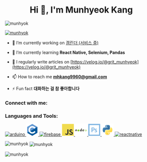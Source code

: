 <h1 align="center">Hi 👋, I'm Munhyeok Kang</h1>
<p align="left"> <img src="https://komarev.com/ghpvc/?username=munhyok&label=Profile%20views&color=e69d29&style=flat" alt="munhyok" /> </p>

<p align="left"> <a href="https://github.com/ryo-ma/github-profile-trophy"><img src="https://github-profile-trophy.vercel.app/?username=munhyok" alt="munhyok" /></a> </p>

- 🔭 I’m currently working on [겜린더 (서비스 중)](http://onelink.to/9qr2hg)

- 🌱 I’m currently learning **React Native, Selenium, Pandas**

- 📝 I regularly write articles on [https://velog.io/@grit_munhyeok](https://velog.io/@grit_munhyeok)

- 📫 How to reach me **mhkang9960@gmail.com**

- ⚡ Fun fact **대화하는 걸 참 좋아합니다**

<h3 align="left">Connect with me:</h3>
<p align="left">
</p>

<h3 align="left">Languages and Tools:</h3>
<p align="left"> <a href="https://www.arduino.cc/" target="_blank" rel="noreferrer"> <img src="https://cdn.worldvectorlogo.com/logos/arduino-1.svg" alt="arduino" width="40" height="40"/> </a> <a href="https://www.cprogramming.com/" target="_blank" rel="noreferrer"> <img src="https://raw.githubusercontent.com/devicons/devicon/master/icons/c/c-original.svg" alt="c" width="40" height="40"/> </a> <a href="https://firebase.google.com/" target="_blank" rel="noreferrer"> <img src="https://www.vectorlogo.zone/logos/firebase/firebase-icon.svg" alt="firebase" width="40" height="40"/> </a> <a href="https://developer.mozilla.org/en-US/docs/Web/JavaScript" target="_blank" rel="noreferrer"> <img src="https://raw.githubusercontent.com/devicons/devicon/master/icons/javascript/javascript-original.svg" alt="javascript" width="40" height="40"/> </a> <a href="https://nodejs.org" target="_blank" rel="noreferrer"> <img src="https://raw.githubusercontent.com/devicons/devicon/master/icons/nodejs/nodejs-original-wordmark.svg" alt="nodejs" width="40" height="40"/> </a> <a href="https://www.photoshop.com/en" target="_blank" rel="noreferrer"> <img src="https://raw.githubusercontent.com/devicons/devicon/master/icons/photoshop/photoshop-line.svg" alt="photoshop" width="40" height="40"/> </a> <a href="https://www.python.org" target="_blank" rel="noreferrer"> <img src="https://raw.githubusercontent.com/devicons/devicon/master/icons/python/python-original.svg" alt="python" width="40" height="40"/> </a> <a href="https://reactnative.dev/" target="_blank" rel="noreferrer"> <img src="https://reactnative.dev/img/header_logo.svg" alt="reactnative" width="40" height="40"/> </a> </p>

<p><img align="left" src="https://github-readme-stats.vercel.app/api/top-langs?username=munhyok&show_icons=true&locale=en&layout=compact" alt="munhyok" /></p>

<p>&nbsp;<img align="center" src="https://github-readme-stats.vercel.app/api?username=munhyok&show_icons=true&theme=dark&title_color=ffb978&text_color=ffffff&bg_color=424242&locale=en" alt="munhyok" /></p>

<p><img align="center" src="https://github-readme-streak-stats.herokuapp.com/?user=munhyok&" alt="munhyok" /></p>
